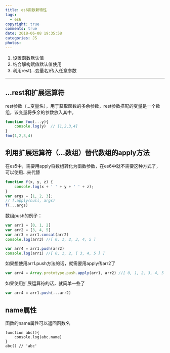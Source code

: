 ```yaml
---
title: es6函数新特性
tags:
  - es6
copyright: true
comments: true
date: 2018-06-08 19:35:58
categories: JS
photos:
---
```


1. 设置函数默认值 
2. 结合解构赋值默认值使用
3. 利用rest(...变量名)传入任意参数

---
<!-- more -->

## ...rest和扩展运算符
rest参数（…变量名），用于获取函数的多余参数，rest参数搭配的变量是一个数组，该变量将多余的参数放入其中。
```javascript
function foo(...y){
    console.log(y)  // [1,2,3,4]
}
foo(1,2,3,4)
```
## 利用扩展运算符（…数组）替代数组的apply方法
在es5中，需要用apply将数组转化为函数参数，在es6中就不需要这种方式了，可以使用…来代替
```javascript
function f(x, y, z) {
    console.log(x + ' ' + y + ' ' + z);
}
var args = [1, 2, 3];
// f.apply(null, args)
f(...args)
```

数组push的例子：
```javascript
var arr1 = [0, 1, 2]
var arr2 = [3, 4, 5]
var arr3 = arr1.concat(arr2)
console.log(arr3) //[ 0, 1, 2, 3, 4, 5 ]

var arr4 = arr1.push(arr2)
console.log(arr1) //[ 0, 1, 2, [ 3, 4, 5 ] ]
```

如果想使用arr1.push方法的话，就需要用apply传arr2了
```javascript
var arr4 = Array.prototype.push.apply(arr1, arr2) //[ 0, 1, 2, 3, 4, 5 ]
```

如果使用扩展运算符的话，就简单一些了
```javascript
var arr4 = arr1.push(...arr2)
```

## name属性
函数的name属性可以返回函数名
```javasctrpt
function abc(){
    console.log(abc.name)
}
abc() // 'abc'
```